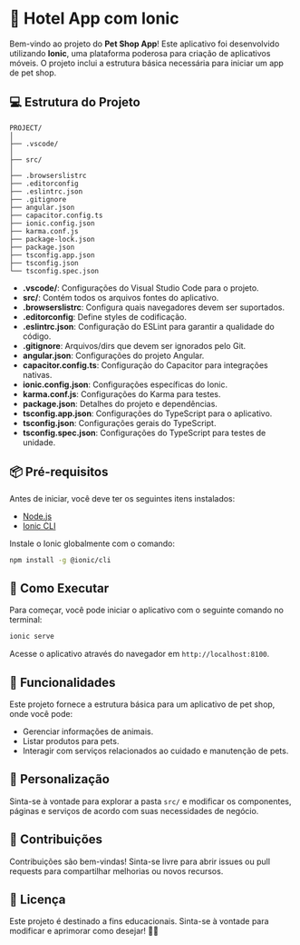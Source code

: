 # 🐾 Hotel App com Ionic

Bem-vindo ao projeto do **Pet Shop App**! Este aplicativo foi desenvolvido utilizando **Ionic**, uma plataforma poderosa para criação de aplicativos móveis. O projeto inclui a estrutura básica necessária para iniciar um app de pet shop.

## 💻 Estrutura do Projeto

```
PROJECT/
│
├── .vscode/
│
├── src/
│
├── .browserslistrc
├── .editorconfig
├── .eslintrc.json
├── .gitignore
├── angular.json
├── capacitor.config.ts
├── ionic.config.json
├── karma.conf.js
├── package-lock.json
├── package.json
├── tsconfig.app.json
├── tsconfig.json
└── tsconfig.spec.json
```

- **.vscode/**: Configurações do Visual Studio Code para o projeto.
- **src/**: Contém todos os arquivos fontes do aplicativo.
- **.browserslistrc**: Configura quais navegadores devem ser suportados.
- **.editorconfig**: Define styles de codificação.
- **.eslintrc.json**: Configuração do ESLint para garantir a qualidade do código.
- **.gitignore**: Arquivos/dirs que devem ser ignorados pelo Git.
- **angular.json**: Configurações do projeto Angular.
- **capacitor.config.ts**: Configuração do Capacitor para integrações nativas.
- **ionic.config.json**: Configurações específicas do Ionic.
- **karma.conf.js**: Configurações do Karma para testes.
- **package.json**: Detalhes do projeto e dependências.
- **tsconfig.app.json**: Configurações do TypeScript para o aplicativo.
- **tsconfig.json**: Configurações gerais do TypeScript.
- **tsconfig.spec.json**: Configurações do TypeScript para testes de unidade.

## 📦 Pré-requisitos

Antes de iniciar, você deve ter os seguintes itens instalados:

- [Node.js](https://nodejs.org/)
- [Ionic CLI](https://ionicframework.com/docs/cli)

Instale o Ionic globalmente com o comando:

```bash
npm install -g @ionic/cli
```

## 🚀 Como Executar

Para começar, você pode iniciar o aplicativo com o seguinte comando no terminal:

```bash
ionic serve
```

Acesse o aplicativo através do navegador em `http://localhost:8100`.

## 📝 Funcionalidades

Este projeto fornece a estrutura básica para um aplicativo de pet shop, onde você pode:

- Gerenciar informações de animais.
- Listar produtos para pets.
- Interagir com serviços relacionados ao cuidado e manutenção de pets.

## 🎨 Personalização

Sinta-se à vontade para explorar a pasta `src/` e modificar os componentes, páginas e serviços de acordo com suas necessidades de negócio.

## 🤝 Contribuições

Contribuições são bem-vindas! Sinta-se livre para abrir issues ou pull requests para compartilhar melhorias ou novos recursos.

## 📄 Licença

Este projeto é destinado a fins educacionais. Sinta-se à vontade para modificar e aprimorar como desejar! 🐶🐱
